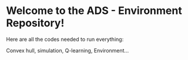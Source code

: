 # Welcome to the ADS - Environment Repository!

Here are all the codes needed to run everything:

Convex hull, simulation, Q-learning, Environment...
